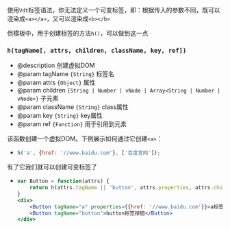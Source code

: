 使用`Vdt`标签语法，你无法定义一个可变标签，即：根据传入的参数不同，既可以渲染成`<a></a>`，又可以渲染成`<b></b>`

但模板中，用于创建标签的方法`h()`，可以做到这一点

### `h(tagName[, attrs, children, className, key, ref])`

* @description 创建虚拟DOM
* @param tagName `{String}` 标签名
* @param attrs `{Object}` 属性 
* @param children `{String | Number | vNode | Array<String | Number | vNode>}` 子元素
* @param className `{String}` class属性
* @param key `{String}` key属性
* @param ref `{Function}` 用于引用到元素


该函数创建一个虚拟DOM。下例展示如何通过它创建`<a>`：

* <!-- {.example-template} -->
    ```jsx
    h('a', {href: '//www.baidu.com'}, ['百度官网']);
    ```
<!-- {ul:.example} -->

有了它我们就可以创建可变标签了

* <!-- {.example-template} -->
    ```jsx
    var Button = function(attrs) {
        return h(attrs.tagName || 'button', attrs.properties, attrs.children);
    }
    <div>
        <Button tagName="a" properties={{href: '//www.baidu.com'}}>a标签按钮</Button>
        <Button tagName="button">button标签按钮</Button>
    </div>
    ```
<!-- {ul:.example} -->
